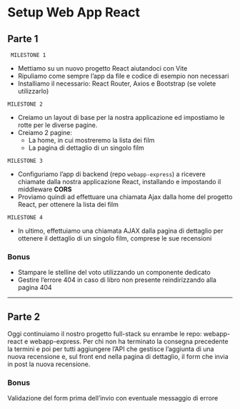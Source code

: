 # Setup Web App React

## Parte 1

` MILESTONE 1`

- Mettiamo su un nuovo progetto React aiutandoci con Vite
- Ripuliamo come sempre l’app da file e codice di esempio non necessari
- Installiamo il necessario: React Router, Axios e Bootstrap (se volete utilizzarlo)

`MILESTONE 2`

- Creiamo un layout di base per la nostra applicazione ed impostiamo le rotte per le diverse pagine.
- Creiamo 2 pagine:
  - La home, in cui mostreremo la lista dei film
  - La pagina di dettaglio di un singolo film

`MILESTONE 3`

- Configuriamo l’app di backend (repo `webapp-express`) a ricevere chiamate dalla nostra applicazione React, installando e impostando il middleware **CORS**
- Proviamo quindi ad effettuare una chiamata Ajax dalla home del progetto React, per ottenere la lista dei film

`MILESTONE 4`

- In ultimo, effettuiamo una chiamata AJAX dalla pagina di dettaglio per ottenere il dettaglio di un singolo film, comprese le sue recensioni

### Bonus

- Stampare le stelline del voto utilizzando un componente dedicato
- Gestire l’errore 404 in caso di libro non presente reindirizzando alla pagina 404

---

## Parte 2

Oggi continuiamo il nostro progetto full-stack su enrambe le repo: webapp-react e webapp-express.
Per chi non ha terminato la consegna precedente la termini e poi per tutti aggiungere l’API che gestisce l’aggiunta di una nuova recensione e, sul front end nella pagina di dettaglio, il form che invia in post la nuova recensione.

### Bonus

Validazione del form prima dell’invio con eventuale messaggio di errore
